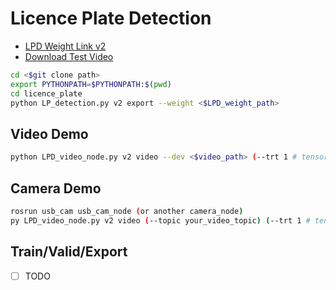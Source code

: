 # Licence Plate Detection
+ [LPD Weight Link v2](https://drive.google.com/file/d/1KbWPrcSqCCn3XZ3wqlEP45U13wHm2mZS/view?usp=sharing)
+ [Download Test  Video](https://drive.google.com/file/d/1dYkultUic8WBqNL02yzqRZjyujPuWGA1/view?usp=sharing)
```sh
cd <$git clone path>
export PYTHONPATH=$PYTHONPATH:$(pwd)
cd licence_plate
python LP_detection.py v2 export --weight <$LPD_weight_path>
```
## Video Demo
```sh
python LPD_video_node.py v2 video --dev <$video_path> (--trt 1 # tensorRT Inference)
```
## Camera Demo
```sh
rosrun usb_cam usb_cam_node (or another camera_node) 
py LPD_video_node.py v2 video (--topic your_video_topic) (--trt 1 # tensorRT Inference)
```
## Train/Valid/Export
- [ ] TODO
